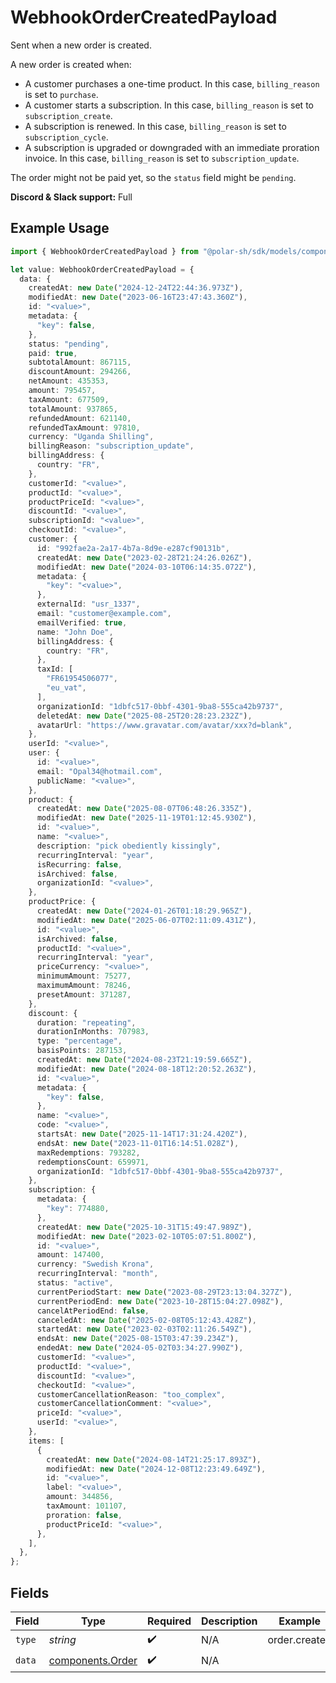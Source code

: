 # WebhookOrderCreatedPayload

Sent when a new order is created.

A new order is created when:

* A customer purchases a one-time product. In this case, `billing_reason` is set to `purchase`.
* A customer starts a subscription. In this case, `billing_reason` is set to `subscription_create`.
* A subscription is renewed. In this case, `billing_reason` is set to `subscription_cycle`.
* A subscription is upgraded or downgraded with an immediate proration invoice. In this case, `billing_reason` is set to `subscription_update`.

<Warning>The order might not be paid yet, so the `status` field might be `pending`.</Warning>

**Discord & Slack support:** Full

## Example Usage

```typescript
import { WebhookOrderCreatedPayload } from "@polar-sh/sdk/models/components/webhookordercreatedpayload.js";

let value: WebhookOrderCreatedPayload = {
  data: {
    createdAt: new Date("2024-12-24T22:44:36.973Z"),
    modifiedAt: new Date("2023-06-16T23:47:43.360Z"),
    id: "<value>",
    metadata: {
      "key": false,
    },
    status: "pending",
    paid: true,
    subtotalAmount: 867115,
    discountAmount: 294266,
    netAmount: 435353,
    amount: 795457,
    taxAmount: 677509,
    totalAmount: 937865,
    refundedAmount: 621140,
    refundedTaxAmount: 97810,
    currency: "Uganda Shilling",
    billingReason: "subscription_update",
    billingAddress: {
      country: "FR",
    },
    customerId: "<value>",
    productId: "<value>",
    productPriceId: "<value>",
    discountId: "<value>",
    subscriptionId: "<value>",
    checkoutId: "<value>",
    customer: {
      id: "992fae2a-2a17-4b7a-8d9e-e287cf90131b",
      createdAt: new Date("2023-02-28T21:24:26.026Z"),
      modifiedAt: new Date("2024-03-10T06:14:35.072Z"),
      metadata: {
        "key": "<value>",
      },
      externalId: "usr_1337",
      email: "customer@example.com",
      emailVerified: true,
      name: "John Doe",
      billingAddress: {
        country: "FR",
      },
      taxId: [
        "FR61954506077",
        "eu_vat",
      ],
      organizationId: "1dbfc517-0bbf-4301-9ba8-555ca42b9737",
      deletedAt: new Date("2025-08-25T20:28:23.232Z"),
      avatarUrl: "https://www.gravatar.com/avatar/xxx?d=blank",
    },
    userId: "<value>",
    user: {
      id: "<value>",
      email: "Opal34@hotmail.com",
      publicName: "<value>",
    },
    product: {
      createdAt: new Date("2025-08-07T06:48:26.335Z"),
      modifiedAt: new Date("2025-11-19T01:12:45.930Z"),
      id: "<value>",
      name: "<value>",
      description: "pick obediently kissingly",
      recurringInterval: "year",
      isRecurring: false,
      isArchived: false,
      organizationId: "<value>",
    },
    productPrice: {
      createdAt: new Date("2024-01-26T01:18:29.965Z"),
      modifiedAt: new Date("2025-06-07T02:11:09.431Z"),
      id: "<value>",
      isArchived: false,
      productId: "<value>",
      recurringInterval: "year",
      priceCurrency: "<value>",
      minimumAmount: 75277,
      maximumAmount: 78246,
      presetAmount: 371287,
    },
    discount: {
      duration: "repeating",
      durationInMonths: 707983,
      type: "percentage",
      basisPoints: 287153,
      createdAt: new Date("2024-08-23T21:19:59.665Z"),
      modifiedAt: new Date("2024-08-18T12:20:52.263Z"),
      id: "<value>",
      metadata: {
        "key": false,
      },
      name: "<value>",
      code: "<value>",
      startsAt: new Date("2025-11-14T17:31:24.420Z"),
      endsAt: new Date("2023-11-01T16:14:51.028Z"),
      maxRedemptions: 793282,
      redemptionsCount: 659971,
      organizationId: "1dbfc517-0bbf-4301-9ba8-555ca42b9737",
    },
    subscription: {
      metadata: {
        "key": 774880,
      },
      createdAt: new Date("2025-10-31T15:49:47.989Z"),
      modifiedAt: new Date("2023-02-10T05:07:51.800Z"),
      id: "<value>",
      amount: 147400,
      currency: "Swedish Krona",
      recurringInterval: "month",
      status: "active",
      currentPeriodStart: new Date("2023-08-29T23:13:04.327Z"),
      currentPeriodEnd: new Date("2023-10-28T15:04:27.098Z"),
      cancelAtPeriodEnd: false,
      canceledAt: new Date("2025-02-08T05:12:43.428Z"),
      startedAt: new Date("2023-02-03T02:11:26.549Z"),
      endsAt: new Date("2025-08-15T03:47:39.234Z"),
      endedAt: new Date("2024-05-02T03:34:27.990Z"),
      customerId: "<value>",
      productId: "<value>",
      discountId: "<value>",
      checkoutId: "<value>",
      customerCancellationReason: "too_complex",
      customerCancellationComment: "<value>",
      priceId: "<value>",
      userId: "<value>",
    },
    items: [
      {
        createdAt: new Date("2024-08-14T21:25:17.893Z"),
        modifiedAt: new Date("2024-12-08T12:23:49.649Z"),
        id: "<value>",
        label: "<value>",
        amount: 344856,
        taxAmount: 101107,
        proration: false,
        productPriceId: "<value>",
      },
    ],
  },
};
```

## Fields

| Field                                                | Type                                                 | Required                                             | Description                                          | Example                                              |
| ---------------------------------------------------- | ---------------------------------------------------- | ---------------------------------------------------- | ---------------------------------------------------- | ---------------------------------------------------- |
| `type`                                               | *string*                                             | :heavy_check_mark:                                   | N/A                                                  | order.created                                        |
| `data`                                               | [components.Order](../../models/components/order.md) | :heavy_check_mark:                                   | N/A                                                  |                                                      |